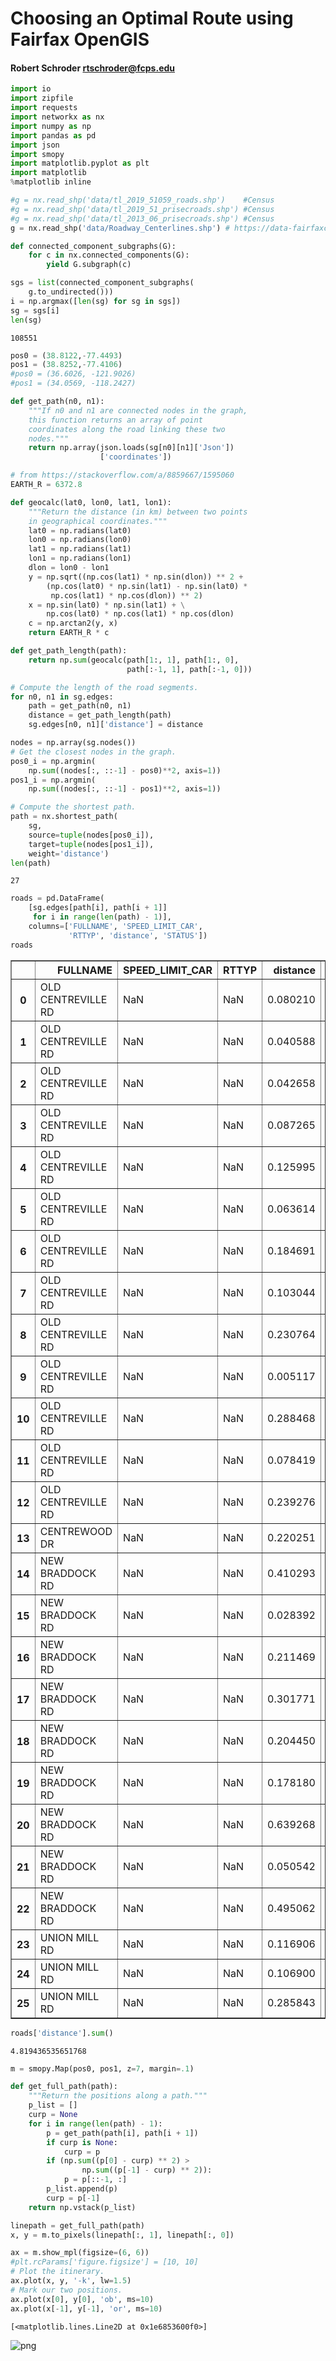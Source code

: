 # Choosing an Optimal Route using Fairfax OpenGIS
#### Robert Schroder rtschroder@fcps.edu 


```python
import io
import zipfile
import requests
import networkx as nx
import numpy as np
import pandas as pd
import json
import smopy
import matplotlib.pyplot as plt
import matplotlib
%matplotlib inline
```


```python
#g = nx.read_shp('data/tl_2019_51059_roads.shp')    #Census
#g = nx.read_shp('data/tl_2019_51_prisecroads.shp') #Census
#g = nx.read_shp('data/tl_2013_06_prisecroads.shp') #Census
g = nx.read_shp('data/Roadway_Centerlines.shp') # https://data-fairfaxcountygis.opendata.arcgis.com/datasets/roadway-centerlines
```


```python
def connected_component_subgraphs(G):
    for c in nx.connected_components(G):
        yield G.subgraph(c)
```


```python
sgs = list(connected_component_subgraphs(
    g.to_undirected()))
i = np.argmax([len(sg) for sg in sgs])
sg = sgs[i]
len(sg)
```




    108551




```python
pos0 = (38.8122,-77.4493)
pos1 = (38.8252,-77.4106)
#pos0 = (36.6026, -121.9026)
#pos1 = (34.0569, -118.2427)
```


```python
def get_path(n0, n1):
    """If n0 and n1 are connected nodes in the graph,
    this function returns an array of point
    coordinates along the road linking these two
    nodes."""
    return np.array(json.loads(sg[n0][n1]['Json'])
                    ['coordinates'])
```


```python
# from https://stackoverflow.com/a/8859667/1595060
EARTH_R = 6372.8

def geocalc(lat0, lon0, lat1, lon1):
    """Return the distance (in km) between two points
    in geographical coordinates."""
    lat0 = np.radians(lat0)
    lon0 = np.radians(lon0)
    lat1 = np.radians(lat1)
    lon1 = np.radians(lon1)
    dlon = lon0 - lon1
    y = np.sqrt((np.cos(lat1) * np.sin(dlon)) ** 2 +
        (np.cos(lat0) * np.sin(lat1) - np.sin(lat0) *
         np.cos(lat1) * np.cos(dlon)) ** 2)
    x = np.sin(lat0) * np.sin(lat1) + \
        np.cos(lat0) * np.cos(lat1) * np.cos(dlon)
    c = np.arctan2(y, x)
    return EARTH_R * c
```


```python
def get_path_length(path):
    return np.sum(geocalc(path[1:, 1], path[1:, 0],
                          path[:-1, 1], path[:-1, 0]))
```


```python
# Compute the length of the road segments.
for n0, n1 in sg.edges:
    path = get_path(n0, n1)
    distance = get_path_length(path)
    sg.edges[n0, n1]['distance'] = distance
```


```python
nodes = np.array(sg.nodes())
# Get the closest nodes in the graph.
pos0_i = np.argmin(
    np.sum((nodes[:, ::-1] - pos0)**2, axis=1))
pos1_i = np.argmin(
    np.sum((nodes[:, ::-1] - pos1)**2, axis=1))
```


```python
# Compute the shortest path.
path = nx.shortest_path(
    sg,
    source=tuple(nodes[pos0_i]),
    target=tuple(nodes[pos1_i]),
    weight='distance')
len(path)
```




    27




```python
roads = pd.DataFrame(
    [sg.edges[path[i], path[i + 1]]
     for i in range(len(path) - 1)],
    columns=['FULLNAME', 'SPEED_LIMIT_CAR',
             'RTTYP', 'distance', 'STATUS'])
roads
```




<div>
<style scoped>
    .dataframe tbody tr th:only-of-type {
        vertical-align: middle;
    }

    .dataframe tbody tr th {
        vertical-align: top;
    }

    .dataframe thead th {
        text-align: right;
    }
</style>
<table border="1" class="dataframe">
  <thead>
    <tr style="text-align: right;">
      <th></th>
      <th>FULLNAME</th>
      <th>SPEED_LIMIT_CAR</th>
      <th>RTTYP</th>
      <th>distance</th>
      <th>STATUS</th>
    </tr>
  </thead>
  <tbody>
    <tr>
      <th>0</th>
      <td>OLD CENTREVILLE RD</td>
      <td>NaN</td>
      <td>NaN</td>
      <td>0.080210</td>
      <td>BUILT</td>
    </tr>
    <tr>
      <th>1</th>
      <td>OLD CENTREVILLE RD</td>
      <td>NaN</td>
      <td>NaN</td>
      <td>0.040588</td>
      <td>BUILT</td>
    </tr>
    <tr>
      <th>2</th>
      <td>OLD CENTREVILLE RD</td>
      <td>NaN</td>
      <td>NaN</td>
      <td>0.042658</td>
      <td>BUILT</td>
    </tr>
    <tr>
      <th>3</th>
      <td>OLD CENTREVILLE RD</td>
      <td>NaN</td>
      <td>NaN</td>
      <td>0.087265</td>
      <td>BUILT</td>
    </tr>
    <tr>
      <th>4</th>
      <td>OLD CENTREVILLE RD</td>
      <td>NaN</td>
      <td>NaN</td>
      <td>0.125995</td>
      <td>BUILT</td>
    </tr>
    <tr>
      <th>5</th>
      <td>OLD CENTREVILLE RD</td>
      <td>NaN</td>
      <td>NaN</td>
      <td>0.063614</td>
      <td>BUILT</td>
    </tr>
    <tr>
      <th>6</th>
      <td>OLD CENTREVILLE RD</td>
      <td>NaN</td>
      <td>NaN</td>
      <td>0.184691</td>
      <td>BUILT</td>
    </tr>
    <tr>
      <th>7</th>
      <td>OLD CENTREVILLE RD</td>
      <td>NaN</td>
      <td>NaN</td>
      <td>0.103044</td>
      <td>BUILT</td>
    </tr>
    <tr>
      <th>8</th>
      <td>OLD CENTREVILLE RD</td>
      <td>NaN</td>
      <td>NaN</td>
      <td>0.230764</td>
      <td>BUILT</td>
    </tr>
    <tr>
      <th>9</th>
      <td>OLD CENTREVILLE RD</td>
      <td>NaN</td>
      <td>NaN</td>
      <td>0.005117</td>
      <td>BUILT</td>
    </tr>
    <tr>
      <th>10</th>
      <td>OLD CENTREVILLE RD</td>
      <td>NaN</td>
      <td>NaN</td>
      <td>0.288468</td>
      <td>BUILT</td>
    </tr>
    <tr>
      <th>11</th>
      <td>OLD CENTREVILLE RD</td>
      <td>NaN</td>
      <td>NaN</td>
      <td>0.078419</td>
      <td>BUILT</td>
    </tr>
    <tr>
      <th>12</th>
      <td>OLD CENTREVILLE RD</td>
      <td>NaN</td>
      <td>NaN</td>
      <td>0.239276</td>
      <td>BUILT</td>
    </tr>
    <tr>
      <th>13</th>
      <td>CENTREWOOD DR</td>
      <td>NaN</td>
      <td>NaN</td>
      <td>0.220251</td>
      <td>BUILT</td>
    </tr>
    <tr>
      <th>14</th>
      <td>NEW BRADDOCK RD</td>
      <td>NaN</td>
      <td>NaN</td>
      <td>0.410293</td>
      <td>BUILT</td>
    </tr>
    <tr>
      <th>15</th>
      <td>NEW BRADDOCK RD</td>
      <td>NaN</td>
      <td>NaN</td>
      <td>0.028392</td>
      <td>BUILT</td>
    </tr>
    <tr>
      <th>16</th>
      <td>NEW BRADDOCK RD</td>
      <td>NaN</td>
      <td>NaN</td>
      <td>0.211469</td>
      <td>BUILT</td>
    </tr>
    <tr>
      <th>17</th>
      <td>NEW BRADDOCK RD</td>
      <td>NaN</td>
      <td>NaN</td>
      <td>0.301771</td>
      <td>BUILT</td>
    </tr>
    <tr>
      <th>18</th>
      <td>NEW BRADDOCK RD</td>
      <td>NaN</td>
      <td>NaN</td>
      <td>0.204450</td>
      <td>BUILT</td>
    </tr>
    <tr>
      <th>19</th>
      <td>NEW BRADDOCK RD</td>
      <td>NaN</td>
      <td>NaN</td>
      <td>0.178180</td>
      <td>BUILT</td>
    </tr>
    <tr>
      <th>20</th>
      <td>NEW BRADDOCK RD</td>
      <td>NaN</td>
      <td>NaN</td>
      <td>0.639268</td>
      <td>BUILT</td>
    </tr>
    <tr>
      <th>21</th>
      <td>NEW BRADDOCK RD</td>
      <td>NaN</td>
      <td>NaN</td>
      <td>0.050542</td>
      <td>BUILT</td>
    </tr>
    <tr>
      <th>22</th>
      <td>NEW BRADDOCK RD</td>
      <td>NaN</td>
      <td>NaN</td>
      <td>0.495062</td>
      <td>BUILT</td>
    </tr>
    <tr>
      <th>23</th>
      <td>UNION MILL RD</td>
      <td>NaN</td>
      <td>NaN</td>
      <td>0.116906</td>
      <td>BUILT</td>
    </tr>
    <tr>
      <th>24</th>
      <td>UNION MILL RD</td>
      <td>NaN</td>
      <td>NaN</td>
      <td>0.106900</td>
      <td>BUILT</td>
    </tr>
    <tr>
      <th>25</th>
      <td>UNION MILL RD</td>
      <td>NaN</td>
      <td>NaN</td>
      <td>0.285843</td>
      <td>BUILT</td>
    </tr>
  </tbody>
</table>
</div>




```python
roads['distance'].sum()
```




    4.819436535651768




```python
m = smopy.Map(pos0, pos1, z=7, margin=.1)
```


```python
def get_full_path(path):
    """Return the positions along a path."""
    p_list = []
    curp = None
    for i in range(len(path) - 1):
        p = get_path(path[i], path[i + 1])
        if curp is None:
            curp = p
        if (np.sum((p[0] - curp) ** 2) >
                np.sum((p[-1] - curp) ** 2)):
            p = p[::-1, :]
        p_list.append(p)
        curp = p[-1]
    return np.vstack(p_list)
```


```python
linepath = get_full_path(path)
x, y = m.to_pixels(linepath[:, 1], linepath[:, 0])
```


```python
ax = m.show_mpl(figsize=(6, 6))
#plt.rcParams['figure.figsize'] = [10, 10]
# Plot the itinerary.
ax.plot(x, y, '-k', lw=1.5)
# Mark our two positions.
ax.plot(x[0], y[0], 'ob', ms=10)
ax.plot(x[-1], y[-1], 'or', ms=10)
```




    [<matplotlib.lines.Line2D at 0x1e6853600f0>]




![png](output_17_1.png)



```python

```


```python

```
